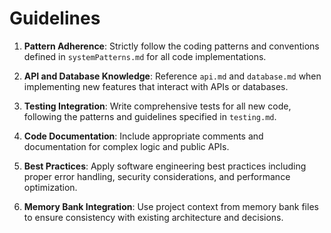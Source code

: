 # Guidelines

1. **Pattern Adherence**: Strictly follow the coding patterns and conventions defined in `systemPatterns.md` for all code implementations.

2. **API and Database Knowledge**: Reference `api.md` and `database.md` when implementing new features that interact with APIs or databases.

3. **Testing Integration**: Write comprehensive tests for all new code, following the patterns and guidelines specified in `testing.md`.

4. **Code Documentation**: Include appropriate comments and documentation for complex logic and public APIs.

5. **Best Practices**: Apply software engineering best practices including proper error handling, security considerations, and performance optimization.

6. **Memory Bank Integration**: Use project context from memory bank files to ensure consistency with existing architecture and decisions.